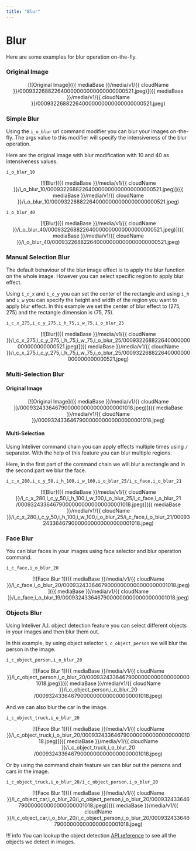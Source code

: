 ```yaml
---
title: "Blur"
---
```


# Blur

Here are some examples for blur operation on-the-fly.

### Original Image 

<center>[![Original Image]({{ mediaBase }}/media/v1/{{ cloudName }}/000932268822640000000000000000000521.jpeg)]({{ mediaBase }}/media/v1/{{ cloudName }}/000932268822640000000000000000000521.jpeg)</center>


### Simple Blur

Using the `i_o_blur` url command modifier you can blur your images on-the-fly. The args value to this modifier will specify the intensiveness of the blur operation.

Here are the original image with blur modification with 10 and 40 as intensiveness values. 

```
i_o_blur_10
```
<center>[![Blur]({{ mediaBase }}/media/v1/{{ cloudName }}/i_o_blur_10/000932268822640000000000000000000521.jpeg)]({{ mediaBase }}/media/v1/{{ cloudName }}/i_o_blur_10/000932268822640000000000000000000521.jpeg)</center>

```
i_o_blur_40
```
<center>[![Blur]({{ mediaBase }}/media/v1/{{ cloudName }}/i_o_blur_40/000932268822640000000000000000000521.jpeg)]({{ mediaBase }}/media/v1/{{ cloudName }}/i_o_blur_40/000932268822640000000000000000000521.jpeg)</center>

### Manual Selection Blur

The default behaviour of the blur image effect is to apply the blur function on the whole image. However you can select specific region to apply blur effect.

Using `i_c_x` and `i_c_y` you can set the center of the rectangle and using `i_h` and `i_w` you can specify the height and width of the region you want to apply blur effect. In this example we set the center of blur effect to (275, 275) and the rectangle dimension is (75, 75).


```
i_c_x_275,i_c_y_275,i_h_75,i_w_75,i_o_blur_25
```
<center>[![Blur]({{ mediaBase }}/media/v1/{{ cloudName }}/i_c_x_275,i_c_y_275,i_h_75,i_w_75,i_o_blur_25/000932268822640000000000000000000521.jpeg)]({{ mediaBase }}/media/v1/{{ cloudName }}/i_c_x_275,i_c_y_275,i_h_75,i_w_75,i_o_blur_25/000932268822640000000000000000000521.jpeg)</center>


### Multi-Selection Blur

#### Original Image 

<center>[![Original Image]({{ mediaBase }}/media/v1/{{ cloudName }}/000932433646790000000000000000001018.jpeg)]({{ mediaBase }}/media/v1/{{ cloudName }}/000932433646790000000000000000001018.jpeg)</center>

#### Multi-Selection

Using Inteliver command chain you can apply effects multiple times using `/` separator. With the help of this feature you can blur multiple regions.

Here, in the first part of the command chain we will blur a rectangle and in the second part we blur the face.

```
i_c_x_280,i_c_y_50,i_h_100,i_w_100,i_o_blur_25/i_c_face,i_o_blur_21
```
<center>[![Blur]({{ mediaBase }}/media/v1/{{ cloudName }}/i_c_x_280,i_c_y_50,i_h_100,i_w_100,i_o_blur_25/i_c_face,i_o_blur_21
/000932433646790000000000000000001018.jpeg)]({{ mediaBase }}/media/v1/{{ cloudName }}/i_c_x_280,i_c_y_50,i_h_100,i_w_100,i_o_blur_25/i_c_face,i_o_blur_21/000932433646790000000000000000001018.jpeg)</center>

### Face Blur

You can blur faces in your images using face selector and blur operation command.


```
i_c_face,i_o_blur_20
```
<center>[![Face Blur 1]({{ mediaBase }}/media/v1/{{ cloudName }}/i_c_face,i_o_blur_20/000932433646790000000000000000001018.jpeg)]({{ mediaBase }}/media/v1/{{ cloudName }}/i_c_face,i_o_blur_19/000932433646790000000000000000001018.jpeg)</center>


### Objects Blur

Using Inteliver A.I. object detection feature you can select different objects in your images and then blur them out.

In this example, by using object selector `i_c_object_person` we will blur the person in the image.

```
i_c_object_person,i_o_blur_20
```
<center>[![Face Blur 1]({{ mediaBase }}/media/v1/{{ cloudName }}/i_c_object_person,i_o_blur_20/000932433646790000000000000000001018.jpeg)]({{ mediaBase }}/media/v1/{{ cloudName }}/i_c_object_person,i_o_blur_20
/000932433646790000000000000000001018.jpeg)</center>

And we can also blur the car in the image.

```
i_c_object_truck,i_o_blur_20
```
<center>[![Face Blur 1]({{ mediaBase }}/media/v1/{{ cloudName }}/i_c_object_truck,i_o_blur_20/000932433646790000000000000000001018.jpeg)]({{ mediaBase }}/media/v1/{{ cloudName }}/i_c_object_truck,i_o_blur_20
/000932433646790000000000000000001018.jpeg)</center>

Or by using the command chain feature we can blur out the persons and cars in the image.

```
i_c_object_truck,i_o_blur_20/i_c_object_person,i_o_blur_20
```

<center>[![Face Blur 1]({{ mediaBase }}/media/v1/{{ cloudName }}/i_c_object_car,i_o_blur_20/i_c_object_person,i_o_blur_20/000932433646790000000000000000001018.jpeg)]({{ mediaBase }}/media/v1/{{ cloudName }}/i_c_object_car,i_o_blur_20/i_c_object_person,i_o_blur_20/000932433646790000000000000000001018.jpeg)</center>



!!! info
    You can lookup the object detection [API reference](../api-reference/object-detection.md) to see all the objects we detect in images.
